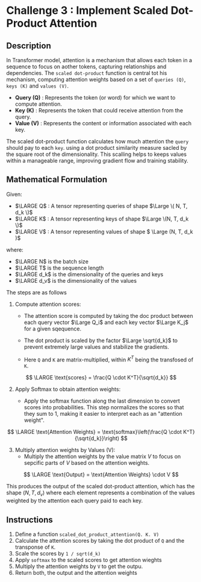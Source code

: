 
# Challenge 3 : Implement Scaled Dot-Product Attention

## Description

In Transformer model, attention is a mechanism that allows each token in a sequence to
focus on aother tokens, capturing relationships and dependencies. The `scaled dot-product`
function is central tot his mechanism, computing attention weights based on a set of
`queries (Q)`, `keys (K)` and `values (V)`.

- **Query (Q)** : Represents the token (or word) for which we want to compute attention.
- **Key (K)** : Represents the token that could receive attention from the query.
- **Value (V)** : Represents the content or information associated with each key.

The scaled dot-product function calculates how much attention the `query` should 
pay to each `key`. using a dot product similarity measure sacled by the square root
of the dimensionality. This scalling helps to keeps values within a manageable range,
improving gradient flow and training stability.

## Mathematical Formulation

Given:
-  $\LARGE Q$ : A tensor representing queries of shape $\Large \( N, T, d_k \)$
-  $\LARGE K$ : A tensor representing keys of shape $\Large \(N, T, d_k \)$
-  $\LARGE V$ : A tensor representing values of shape $ \Large \(N, T, d_k \)$

where:

-  $\LARGE N$ is the batch size
-  $\LARGE T$ is the sequence length
-  $\LARGE d_k$ is the dimensionality of the queries and keys
-  $\LARGE d_v$ is the dimensionality of the values

The steps are as follows

1. Compute attention scores:

    - The attention score is computed by taking the doc product between each query
      vector $\Large Q_i$ and each key vector $\Large K_j$ for a given sqequence.

    - The dot product is scaled by the factor $\Large \sqrt{d_k}$ to  prevent extremely large
      values and stabilize the gradients.

    - Here `Q` and `K` are matrix-multiplied, within $K^T$ being the transfosed of `K`.

$$
\LARGE \text{scores} = \frac{Q \cdot K^T}{\sqrt{d_k}}
$$

2. Apply Softmax to obtain attention weights:

    - Apply the softmax function along the last dimension to convert scores into
    probabilities. This step normalizes the scores so that they sum to 1, making it
    easier to interpret each as an "attention weight".

$$
\LARGE \text{Attention Weights} = \text{softmax}\left(\frac{Q \cdot K^T}{\sqrt{d_k}}\right)  
$$

3. Multiply attention weights by Values (V):
    - Multiply the attention weights by the value matrix $V$ to focus on sepcific parts of $V$
    based on the attention weights. 

$$
\LARGE  \text{Output} = \text{Attention Weights} \cdot V 
$$

This produces the output of the scaled dot-product attention, which has the shape $(N, T, d_v)$
where each element represents a combination of the values weighted by the attention each query
paid to each key.

## Instructions

1. Define a function `scaled_dot_product_attention(Q. K. V)`
2. Calculate the attention scores by taking the dot product of `Q` and the transponse of `K`.
3. Scale the scores by `1 / sqrt(d_k)`
4. Apply `softmax` to the scaled scores to get attention wieghts
5. Multiply the attention weights by `V` to get the outpu.
6. Return both, the output and the attention weights




